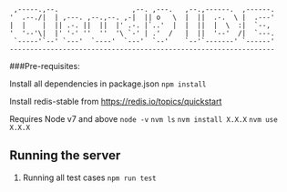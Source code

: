 
     ,-----.,--.                  ,--. ,---.   ,--.,------.  ,------.
    '  .--./|  | ,---. ,--.,--. ,-|  || o   \  |  ||  .-.  \ |  .---'
    |  |    |  || .-. ||  ||  |' .-. |`..'  |  |  ||  |  \  :|  `--, 
    '  '--'\|  |' '-' ''  ''  '\ `-' | .'  /   |  ||  '--'  /|  `---.
     `-----'`--' `---'  `----'  `---'  `--'    `--'`-------' `------'
    ----------------------------------------------------------------- 


###Pre-requisites:

Install all dependencies in package.json
`npm install`

Install redis-stable from https://redis.io/topics/quickstart

Requires Node v7 and above
`node -v`
`nvm ls`
`nvm install X.X.X`
`nvm use X.X.X`

## Running the server

1) Running all test cases `npm run test`



